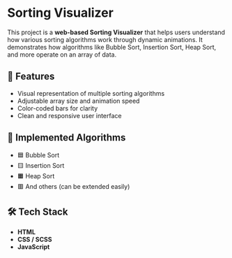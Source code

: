 # Sorting Visualizer

This project is a **web-based Sorting Visualizer** that helps users understand how various sorting algorithms work through dynamic animations. It demonstrates how algorithms like Bubble Sort, Insertion Sort, Heap Sort, and more operate on an array of data.

## 🧠 Features

- Visual representation of multiple sorting algorithms
- Adjustable array size and animation speed
- Color-coded bars for clarity
- Clean and responsive user interface

## 🧩 Implemented Algorithms

- 🟦 Bubble Sort
- 🟨 Insertion Sort
- 🟧 Heap Sort
- 🟥 And others (can be extended easily)

## 🛠️ Tech Stack

- **HTML**
- **CSS / SCSS**
- **JavaScript**
